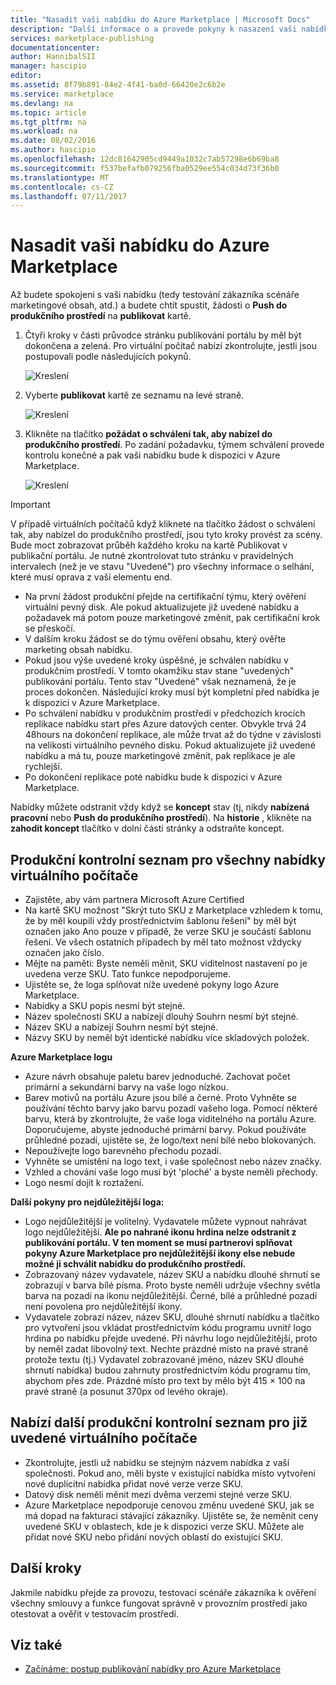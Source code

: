 ```yaml
---
title: "Nasadit vaši nabídku do Azure Marketplace | Microsoft Docs"
description: "Další informace o a provede pokyny k nasazení vaši nabídku – bitovou kopii virtuálního počítače, služby pro vývojáře, data služby atd. – v Azure Marketplace."
services: marketplace-publishing
documentationcenter: 
author: HannibalSII
manager: hascipio
editor: 
ms.assetid: 8f79b891-84e2-4f41-ba0d-66420e2c6b2e
ms.service: marketplace
ms.devlang: na
ms.topic: article
ms.tgt_pltfrm: na
ms.workload: na
ms.date: 08/02/2016
ms.author: hascipio
ms.openlocfilehash: 12dc81642905cd9449a1032c7ab57298e6b69ba8
ms.sourcegitcommit: f537befafb079256fba0529ee554c034d73f36b0
ms.translationtype: MT
ms.contentlocale: cs-CZ
ms.lasthandoff: 07/11/2017
---
```

# <a name="deploy-your-offer-to-the-azure-marketplace"></a>Nasadit vaši nabídku do Azure Marketplace
Až budete spokojeni s vaši nabídku (tedy testování zákazníka scénáře marketingové obsah, atd.) a budete chtít spustit, žádosti o **Push do produkčního prostředí** na **publikovat** kartě.  

1. Čtyři kroky v části průvodce stránku publikování portálu by měl být dokončena a zelená. Pro virtuální počítač nabízí zkontrolujte, jestli jsou postupovali podle následujících pokynů.
   
    ![Kreslení][img-pubportal-walkthru-checked]
2. Vyberte **publikovat** kartě ze seznamu na levé straně.
   
    ![Kreslení][img-pubportal-menu-publish]
3. Klikněte na tlačítko **požádat o schválení tak, aby nabízel do produkčního prostředí**. Po zadání požadavku, týmem schválení provede kontrolu konečné a pak vaši nabídku bude k dispozici v Azure Marketplace.
   
    ![Kreslení][img-pubportal-publish-pushproduction]

> [!IMPORTANT]
> V případě virtuálních počítačů když kliknete na tlačítko žádost o schválení tak, aby nabízel do produkčního prostředí, jsou tyto kroky provést za scény. Bude moct zobrazovat průběh každého kroku na kartě Publikovat v publikační portálu. Je nutné zkontrolovat tuto stránku v pravidelných intervalech (než je ve stavu "Uvedené") pro všechny informace o selhání, které musí oprava z vaší elementu end.
> 
> * Na první žádost produkční přejde na certifikační týmu, který ověření virtuální pevný disk. Ale pokud aktualizujete již uvedené nabídku a požadavek má potom pouze marketingové změnit, pak certifikační krok se přeskočí.
> * V dalším kroku žádost se do týmu ověření obsahu, který ověřte marketing obsah nabídku.
> * Pokud jsou výše uvedené kroky úspěšné, je schválen nabídku v produkčním prostředí. V tomto okamžiku stav stane "uvedených" publikování portálu. Tento stav "Uvedené" však neznamená, že je proces dokončen. Následující kroky musí být kompletní před nabídka je k dispozici v Azure Marketplace.
> * Po schválení nabídku v produkčním prostředí v předchozích krocích replikace nabídku start přes Azure datových center. Obvykle trvá 24 48hours na dokončení replikace, ale může trvat až do týdne v závislosti na velikosti virtuálního pevného disku. Pokud aktualizujete již uvedené nabídku a má tu, pouze marketingové změnit, pak replikace je ale rychlejší.
> * Po dokončení replikace poté nabídku bude k dispozici v Azure Marketplace.
> 
> Nabídky můžete odstranit vždy když se **koncept** stav (tj, nikdy **nabízená pracovní** nebo **Push do produkčního prostředí**). Na **historie** , klikněte na **zahodit koncept** tlačítko v dolní části stránky a odstraňte koncept.
> 
> 

## <a name="production-checklist-for-all-virtual-machine-offers"></a>Produkční kontrolní seznam pro všechny nabídky virtuálního počítače
* Zajistěte, aby vám partnera Microsoft Azure Certified
* Na kartě SKU možnost "Skrýt tuto SKU z Marketplace vzhledem k tomu, že by měl koupili vždy prostřednictvím šablonu řešení" by měl být označen jako Ano pouze v případě, že verze SKU je součástí šablonu řešení. Ve všech ostatních případech by měl tato možnost vždycky označen jako číslo.
* Mějte na paměti: Byste neměli měnit, SKU viditelnost nastavení po je uvedena verze SKU. Tato funkce nepodporujeme.
* Ujistěte se, že loga splňovat níže uvedené pokyny logo Azure Marketplace.
* Nabídky a SKU popis nesmí být stejné.
* Název společnosti SKU a nabízejí dlouhý Souhrn nesmí být stejné.
* Název SKU a nabízejí Souhrn nesmí být stejné.
* Názvy SKU by neměl být identické nabídku více skladových položek.

**Azure Marketplace logu**

* Azure návrh obsahuje paletu barev jednoduché. Zachovat počet primární a sekundární barvy na vaše logo nízkou.
* Barev motivů na portálu Azure jsou bílé a černé. Proto Vyhněte se používání těchto barvy jako barvu pozadí vašeho loga. Pomocí některé barvu, která by zkontrolujte, že vaše loga viditelného na portálu Azure. Doporučujeme, abyste jednoduché primární barvy. Pokud používáte průhledné pozadí, ujistěte se, že logo/text není bílé nebo blokovaných.
* Nepoužívejte logo barevného přechodu pozadí.
* Vyhněte se umístění na logo text, i vaše společnost nebo název značky.
* Vzhled a chování vaše logo musí být 'ploché' a byste neměli přechody.
* Logo nesmí dojít k roztažení.

**Další pokyny pro nejdůležitější loga:**

* Logo nejdůležitější je volitelný. Vydavatele můžete vypnout nahrávat logo nejdůležitější. **Ale po nahrané ikonu hrdina nelze odstranit z publikování portálu. V ten moment se musí partnerovi splňovat pokyny Azure Marketplace pro nejdůležitější ikony else nebude možné ji schválit nabídku do produkčního prostředí.**
* Zobrazovaný název vydavatele, název SKU a nabídku dlouhé shrnutí se zobrazují v barva bílé písma. Proto byste neměli udržuje všechny světla barva na pozadí na ikonu nejdůležitější. Černé, bílé a průhledné pozadí není povolena pro nejdůležitější ikony.
* Vydavatele zobrazí název, název SKU, dlouhé shrnutí nabídku a tlačítko pro vytvoření jsou vkládat prostřednictvím kódu programu uvnitř logo hrdina po nabídku přejde uvedené. Při návrhu logo nejdůležitější, proto by neměl zadat libovolný text. Nechte prázdné místo na pravé straně protože textu (tj.) Vydavatel zobrazované jméno, název SKU dlouhé shrnutí nabídka) budou zahrnuty prostřednictvím kódu programu tím, abychom přes zde. Prázdné místo pro text by mělo být 415 × 100 na pravé straně (a posunut 370px od levého okraje).

## <a name="additional-production-checklist-for-already-listed-virtual-machine-offers"></a>Nabízí další produkční kontrolní seznam pro již uvedené virtuálního počítače
* Zkontrolujte, jestli už nabídku se stejným názvem nabídka z vaší společnosti. Pokud ano, měli byste v existující nabídka místo vytvoření nové duplicitní nabídka přidat nové verze verze SKU.
* Datový disk neměli měnit mezi dvěma verzemi stejné verze SKU.
* Azure Marketplace nepodporuje cenovou změnu uvedené SKU, jak se má dopad na fakturaci stávající zákazníky. Ujistěte se, že neměnit ceny uvedené SKU v oblastech, kde je k dispozici verze SKU. Můžete ale přidat nové SKU nebo přidání nových oblastí do existující SKU.

## <a name="next-steps"></a>Další kroky
Jakmile nabídku přejde za provozu, testovací scénáře zákazníka k ověření všechny smlouvy a funkce fungovat správně v provozním prostředí jako otestovat a ověřit v testovacím prostředí.

## <a name="see-also"></a>Viz také
* [Začínáme: postup publikování nabídky pro Azure Marketplace](marketplace-publishing-getting-started.md)

[img-pubportal-walkthru-checked]:media/marketplace-publishing-push-to-production/pubportal-walkthru-checked.png
[img-pubportal-menu-publish]:media/marketplace-publishing-push-to-production/pubportal-menu-publish.png
[img-pubportal-publish-pushproduction]:media/marketplace-publishing-push-to-production/pubportal-publish-pushproduction.png
